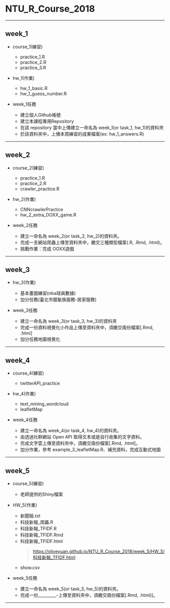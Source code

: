 # NTU_R_Course_2018
***
## week_1

* course_1(練習)
  - practice_1.R
  - practice_2.R
  - practice_3.R

* hw_1(作業)
  - hw_1_basic.R
  - hw_1_guess_number.R
  
* week_1任務
  - 建立個人Github帳號
  - 建立本課程專用Repository
  - 在該 repository 當中上傳建立一命名為 week_1(or task_1, hw_1)的資料夾
  - 於該資料夾中，上傳本周練習的成果檔案(ex: hw_1_answers.R)
  
***
## week_2

* course_2(練習)
  - practice_1.R
  - practice_2.R
  - crawler_practice.R
  
* hw_2(作業)
  - CNNcrawlerPractice
  - hw_2_extra_OOXX_game.R
  
* week_2任務
  - 建立一命名為 week_2(or task_2, hw_2)的資料夾。
  - 完成一支網站爬蟲上傳至資料夾中，繳交三種類型檔案(.R, .Rmd, .html)。
  - 挑戰作業：完成 OOXX遊戲

***
## week_3

* hw_3(作業)
    - 基本畫圖練習(nba球員數據) 
    - 加分任務(臺北市銀髮族服務-居家服務)

* week_3任務
    - 建立一命名為 week_3(or task_3, hw_3)的資料夾
    - 完成一份資料視覺化小作品上傳至資料夾中，須繳交兩份檔案[.Rmd, .html]
    - 加分任務地圖視覺化

***
## week_4

* course_4(練習)
  - twitterAPI_practice
  
* hw_4(作業)
  - text_mining_wordcloud 
  - leafletMap 
  
* week_4任務
  - 建立一命名為 week_4(or task_4, hw_4)的資料夾。
  - 由透過社群網站 Open API 取得文本或是自行收集的文字資料。
  - 完成文字雲上傳至資料夾中，須繳交兩份檔案[.Rmd, .html]。
  - 加分作業，參考 example_3_leafletMap.R、補充資料，完成互動式地圖

***
## week_5

* course_5(練習)
    - 老師提供的Shiny檔案

* HW_5(作業)
    - 新聞稿.txt
    - 科技新報_爬蟲.R
    - 科技新報_TFIDF.R
    - 科技新報_TFIDF.Rmd
    - 科技新報_TFIDF.html 
        > https://oliveyuan.github.io/NTU_R_Course_2018/week_5/HW_5/科技新報_TFIDF.html
    - show.csv

* week_5任務
  - 建立一命名為 week_5(or task_5, hw_5)的資料夾。
  - 完成一份_________-上傳至資料夾中，須繳交兩份檔案[.Rmd, .html)]。
  
***


